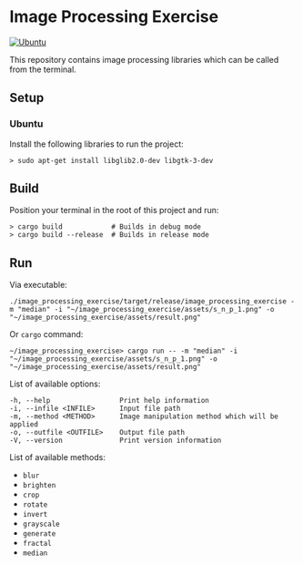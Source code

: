 # Image Processing Exercise #
[![Ubuntu](https://github.com/zpervan/image_processing_exercise/actions/workflows/ci.yml/badge.svg)](https://github.com/zpervan/image_processing_exercise/actions/workflows/ci.yml)

This repository contains image processing libraries which can be called from the terminal.

## Setup ## 

### Ubuntu ###
Install the following libraries to run the project:
```shell
> sudo apt-get install libglib2.0-dev libgtk-3-dev
```

## Build ##

Position your terminal in the root of this project and run:
```shell
> cargo build            # Builds in debug mode
> cargo build --release  # Builds in release mode
```

## Run ##

Via executable:
```shell
./image_processing_exercise/target/release/image_processing_exercise -m "median" -i "~/image_processing_exercise/assets/s_n_p_1.png" -o "~/image_processing_exercise/assets/result.png"
```
Or `cargo` command:
```shell
~/image_processing_exercise> cargo run -- -m "median" -i "~/image_processing_exercise/assets/s_n_p_1.png" -o "~/image_processing_exercise/assets/result.png"
```

List of available options:
```shell
-h, --help                 Print help information
-i, --infile <INFILE>      Input file path
-m, --method <METHOD>      Image manipulation method which will be applied
-o, --outfile <OUTFILE>    Output file path
-V, --version              Print version information
```

List of available methods:
* `blur`
* `brighten`
* `crop`
* `rotate`
* `invert`
* `grayscale`
* `generate`
* `fractal`
* `median`

